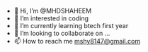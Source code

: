 - 👋 Hi, I’m @MHDSHAHEEM
- 👀 I’m interested in coding
- 🌱 I’m currently learning btech first year
- 💞️ I’m looking to collaborate on ...
- 📫 How to reach me mshy8147@gmail.com

<!---
MHDSHAHEEM/MHDSHAHEEM is a ✨ special ✨ repository because its `README.md` (this file) appears on your GitHub profile.
You can click the Preview link to take a look at your changes.
--->
